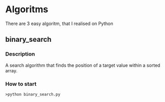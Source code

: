 # Algoritms
There are 3 easy algoritm, that I realised on Python
## binary_search
### Description
A search algorithm that finds the position of a target value within a sorted array.
### How to start
```
>python binary_search.py
```
